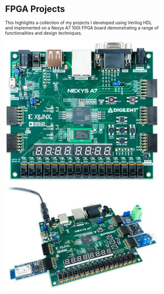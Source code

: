 # **FPGA Projects**
This highlights a collection of my projects I developed using Verilog HDL and implemented on a Nexys A7 100t FPGA board demonstrating a range of functionalities and design techniques.

![alt text](imgs/NexysA7-top.jpg)
![alt text](imgs/NexysA7-in-use.jpg)
